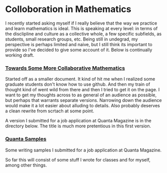 # Colloboration in Mathematics 
I recently started asking myself if I really believe that the way we practice and learn mathematics is ideal. This is speaking at every level: in terms of the disclipline and culture as a collective whole, a few specific subfields, as students, small research groups, etc. Being still in undegrad, my perspective is perhaps limited and naive, but I still think its important to provide so I've decided to give some account of it. Below is continually working draft.

### [Towards Some More Collaborative Mathematics](Towards_Some_More_Collaborative_Mathematics.pdf)
Started off as a smaller document. It kind of hit me when I realized some graduate students don't know how to use github. And then my train of thought kind of went wild from there and then I tried to get it on the page. I want to get my thoughts across to as general of an audience as possible, but perhaps that warrants separate versions. Narrowing down the audience would make it a lot easier about alluding to details. Also probably deserves a clean rewrite from scrtach at some point. 

A version I submitted for a job application at Quanta Magazine is in the directory below. The title is much more pretentious in this first version. 

### [Quanta Samples](QuantaSamples)
Some writing samples I submitted for a job application at Quanta Magazine. 

So far this will consist of some stuff I wrote for classes and for myself, among other things. 



